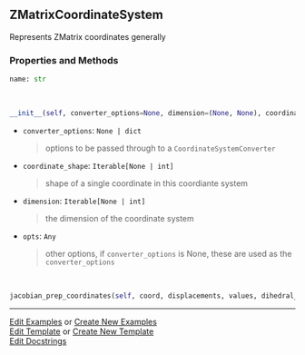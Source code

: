 ## <a id="McUtils.Coordinerds.CoordinateSystems.CommonCoordinateSystems.ZMatrixCoordinateSystem">ZMatrixCoordinateSystem</a>
Represents ZMatrix coordinates generally

### Properties and Methods
```python
name: str
```
<a id="McUtils.Coordinerds.CoordinateSystems.CommonCoordinateSystems.ZMatrixCoordinateSystem.__init__" class="docs-object-method">&nbsp;</a>
```python
__init__(self, converter_options=None, dimension=(None, None), coordinate_shape=(None, 3), **opts): 
```

- `converter_options`: `None | dict`
    >options to be passed through to a `CoordinateSystemConverter`
- `coordinate_shape`: `Iterable[None | int]`
    >shape of a single coordinate in this coordiante system
- `dimension`: `Iterable[None | int]`
    >the dimension of the coordinate system
- `opts`: `Any`
    >other options, if `converter_options` is None, these are used as the `converter_options`

<a id="McUtils.Coordinerds.CoordinateSystems.CommonCoordinateSystems.ZMatrixCoordinateSystem.jacobian_prep_coordinates" class="docs-object-method">&nbsp;</a>
```python
jacobian_prep_coordinates(self, coord, displacements, values, dihedral_cutoff=4): 
```





___

[Edit Examples](https://github.com/McCoyGroup/McUtils/edit/edit/ci/examples/ci/docs/McUtils/Coordinerds/CoordinateSystems/CommonCoordinateSystems/ZMatrixCoordinateSystem.md) or 
[Create New Examples](https://github.com/McCoyGroup/McUtils/new/edit/?filename=ci/examples/ci/docs/McUtils/Coordinerds/CoordinateSystems/CommonCoordinateSystems/ZMatrixCoordinateSystem.md) <br/>
[Edit Template](https://github.com/McCoyGroup/McUtils/edit/edit/ci/docs/ci/docs/McUtils/Coordinerds/CoordinateSystems/CommonCoordinateSystems/ZMatrixCoordinateSystem.md) or 
[Create New Template](https://github.com/McCoyGroup/McUtils/new/edit/?filename=ci/docs/templates/ci/docs/McUtils/Coordinerds/CoordinateSystems/CommonCoordinateSystems/ZMatrixCoordinateSystem.md) <br/>
[Edit Docstrings](https://github.com/McCoyGroup/McUtils/edit/edit/McUtils/Coordinerds/CoordinateSystems/CommonCoordinateSystems.py?message=Update%20Docs)